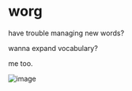 # worg

have trouble managing new words?

wanna expand vocabulary? 

me too.


![image](https://cdn.discordapp.com/attachments/437588873384558593/479767890858606622/download.png)
